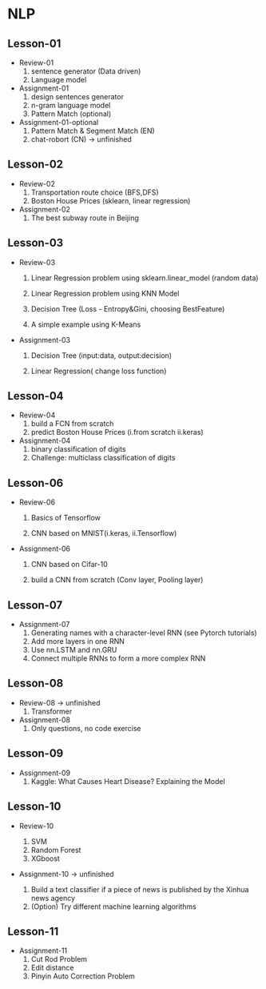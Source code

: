 # NLP

## Lesson-01

- Review-01  
  1. sentence generator (Data driven)
  2. Language model
- Assignment-01
  1. design sentences generator
  2. n-gram language model
  3. Pattern Match (optional)
- Assignment-01-optional
  1. Pattern Match  & Segment Match (EN)
  2. chat-robort (CN) -> unfinished



## Lesson-02

- Review-02
  1. Transportation route choice (BFS,DFS)
  2. Boston House Prices (sklearn, linear regression)
- Assignment-02
  1. The best subway route in Beijing



## Lesson-03

- Review-03

  1. Linear Regression problem using sklearn.linear_model (random data)

  2. Linear Regression problem using KNN Model 

  3. Decision Tree (Loss - Entropy&Gini, choosing BestFeature)

  4. A simple example using K-Means

- Assignment-03

  1. Decision Tree (input:data, output:decision)

  2. Linear Regression( change loss function)



##  Lesson-04

- Review-04
  1. build a FCN from scratch
  2. predict Boston House Prices (i.from scratch ii.keras)
- Assignment-04
  1. binary classification of digits
  2. Challenge: multiclass classification of digits



## Lesson-06

- Review-06

  1. Basics of Tensorflow

  2. CNN based on MNIST(i.keras, ii.Tensorflow)

- Assignment-06

  1. CNN based on Cifar-10

  2. build a CNN from scratch (Conv layer, Pooling layer)



## Lesson-07

- Assignment-07
  1. Generating names with a character-level RNN (see Pytorch tutorials)
  2. Add more layers in one RNN 
  3. Use nn.LSTM and nn.GRU
  4. Connect multiple RNNs to form a more complex RNN  



## Lesson-08

- Review-08 -> unfinished
  1. Transformer 
- Assignment-08
  1. Only questions, no code exercise 



## Lesson-09

- Assignment-09
  1. Kaggle: What Causes Heart Disease? Explaining the Model  



## Lesson-10

- Review-10
  1. SVM
  2. Random Forest
  3. XGboost

- Assignment-10 -> unfinished
  1. Build a text classifier if a piece of news is published by the Xinhua news agency
  2. (Option) Try different machine learning algorithms  



## Lesson-11

- Assignment-11
  1. Cut Rod Problem
  2. Edit distance
  3. Pinyin Auto Correction Problem















